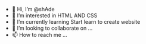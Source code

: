 - 👋 Hi, I’m @shAde
- 👀 I’m interested in HTML AND CSS
- 🌱 I’m currently learning Start learn to create website
- 💞️ I’m looking to collaborate on ...
- 📫 How to reach me ...

<!---
phumin38035/phumin38035 is a ✨ special ✨ repository because its `README.md` (this file) appears on your GitHub profile.
You can click the Preview link to take a look at your changes.
--->
